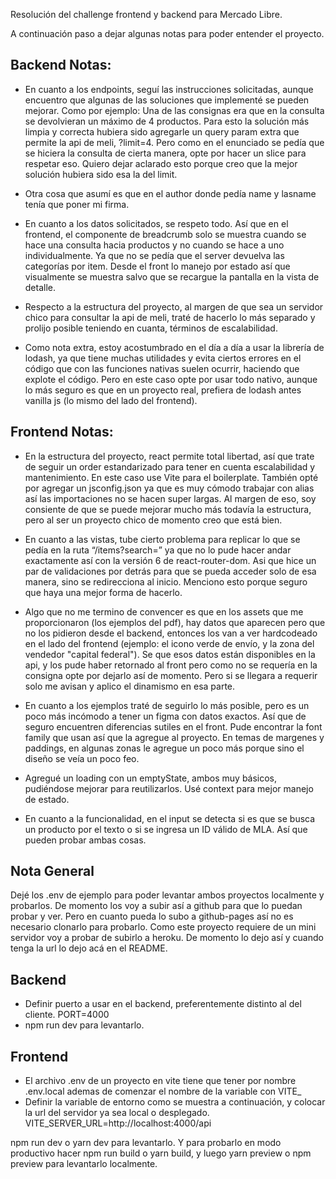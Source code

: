 Resolución del challenge frontend y backend para Mercado Libre.

A continuación paso a dejar algunas notas para poder entender el proyecto.

## Backend Notas:

-   En cuanto a los endpoints, seguí las instrucciones solicitadas, aunque encuentro que algunas de las soluciones que implementé se pueden mejorar.
    Como por ejemplo:
    Una de las consignas era que en la consulta se devolvieran un máximo de 4 productos. Para esto la solución más limpia y correcta hubiera sido agregarle un query param extra que permite la api de meli, ?limit=4. Pero como en el enunciado se pedía que se hiciera la consulta de cierta manera, opte por hacer un slice para respetar eso. Quiero dejar aclarado esto porque creo que la mejor solución hubiera sido esa la del limit.

-   Otra cosa que asumí es que en el author donde pedía name y lasname tenía que poner mi firma.

-   En cuanto a los datos solicitados, se respeto todo. Así que en el frontend, el componente de breadcrumb solo se muestra cuando se hace una consulta hacia productos y no cuando se hace a uno individualmente. Ya que no se pedía que el server devuelva las categorías por item. Desde el front lo manejo por estado así que visualmente se muestra salvo que se recargue la pantalla en la vista de detalle.

-   Respecto a la estructura del proyecto, al margen de que sea un servidor chico para consultar la api de meli, traté de hacerlo lo más separado y prolijo posible teniendo en cuanta, términos de escalabilidad.

-   Como nota extra, estoy acostumbrado en el día a día a usar la librería de lodash, ya que tiene muchas utilidades y evita ciertos errores en el código que con las funciones nativas suelen ocurrir, haciendo que explote el código. Pero en este caso opte por usar todo nativo, aunque lo más seguro es que en un proyecto real, prefiera de lodash antes vanilla js (lo mismo del lado del frontend).

## Frontend Notas:

-   En la estructura del proyecto, react permite total libertad, así que trate de seguir un order estandarizado para tener en cuenta escalabilidad y mantenimiento. En este caso use Vite para el boilerplate. También opté por agregar un jsconfig.json ya que es muy cómodo trabajar con alias así las importaciones no se hacen super largas. Al margen de eso, soy consiente de que se puede mejorar mucho más todavía la estructura, pero al ser un proyecto chico de momento creo que está bien.

-   En cuanto a las vistas, tube cierto problema para replicar lo que se pedía en la ruta ​“/items?search=” ya que no lo pude hacer andar exactamente así con la versión 6 de react-router-dom. Asi que hice un par de validaciones por detrás para que se pueda acceder solo de esa manera, sino se redirecciona al inicio. Menciono esto porque seguro que haya una mejor forma de hacerlo.

-   Algo que no me termino de convencer es que en los assets que me proporcionaron (los ejemplos del pdf), hay datos que aparecen pero que no los pidieron desde el backend, entonces los van a ver hardcodeado en el lado del frontend (ejemplo: el icono verde de envío, y la zona del vendedor "capital federal"). Se que esos datos están disponibles en la api, y los pude haber retornado al front pero como no se requería en la consigna opte por dejarlo así de momento. Pero si se llegara a requerir solo me avisan y aplico el dinamismo en esa parte.

-   En cuanto a los ejemplos traté de seguirlo lo más posible, pero es un poco más incómodo a tener un figma con datos exactos. Así que de seguro encuentren diferencias sutiles en el front. Pude encontrar la font family que usan así que la agregue al proyecto. En temas de margenes y paddings, en algunas zonas le agregue un poco más porque sino el diseño se veía un poco feo.

-   Agregué un loading con un emptyState, ambos muy básicos, pudiéndose mejorar para reutilizarlos. Usé context para mejor manejo de estado.

-   En cuanto a la funcionalidad, en el input se detecta si es que se busca un producto por el texto o si se ingresa un ID válido de MLA. Así que pueden probar ambas cosas.


## Nota General
Dejé los .env de ejemplo para poder levantar ambos proyectos localmente y probarlos. De momento los voy a subir así a github para que lo puedan probar y ver.
Pero en cuanto pueda lo subo a github-pages así no es necesario clonarlo para probarlo. Como este proyecto requiere de un mini servidor voy a probar de subirlo a heroku. De momento lo dejo así y cuando tenga la url lo dejo acá en el README.

## Backend
* Definir puerto a usar en el backend, preferentemente distinto al del cliente.
PORT=4000
* npm run dev para levantarlo.

## Frontend
* El archivo .env de un proyecto en vite tiene que tener por nombre .env.local ademas de comenzar el nombre de la variable con VITE_
* Definir la variable de entorno como se muestra a continuación, y colocar la url del servidor ya sea local o desplegado.
VITE_SERVER_URL=http://localhost:4000/api

npm run dev o yarn dev para levantarlo.
Y para probarlo en modo productivo hacer npm run build o yarn build, y luego yarn preview o npm preview para levantarlo localmente.
